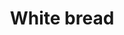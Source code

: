 ---
title: "White bread"
description: "Wonder bread on steroids"
pubDate: "May 24 2023"
prep: "10 min"
cook: "2 hours"
ingredients: 
  - "3/4 cup (174 g) warm water"
  - "1/2 cup (125 g) whole milk"
  - "1 tsp yeast"
  - "3 cups (440 g) bread flour"
  - "1 tsp (6 g) salt"
  - "1 tbsp (21 g) sugar"
  - "3 tbsp salted butter"
instructions:
  - "Bloom yeast in milk and water"
  - "Combine dry ingredients"
  - "Knead in yeast mixture"
  - "Add butter 1 tsp at a time"
  - "Let rise for 1 hour"
  - "Roll out to width of a pan and 1/2 inch thick"
  - "Place in loaf pan and let rise for 1 hour (until doubled)"
  - "Bake at 350 F for 35 - 40 minutes"
tags: ['staple']
---